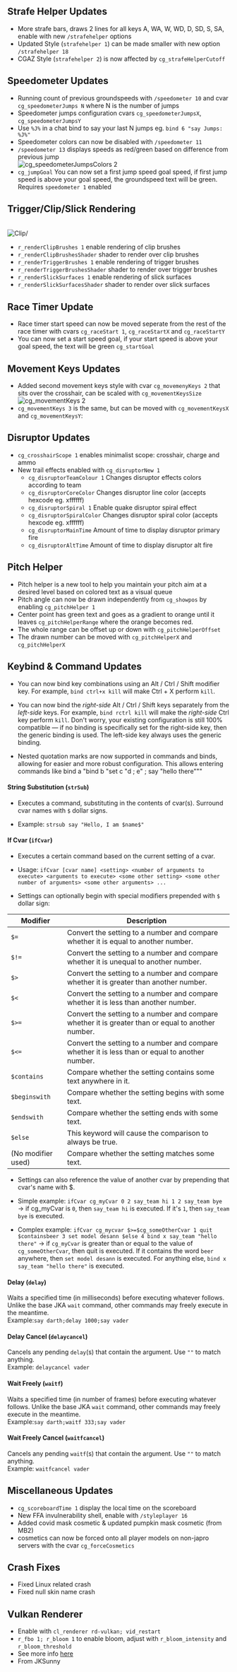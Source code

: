 ## Strafe Helper Updates
* More strafe bars, draws 2 lines for all keys A, WA, W, WD, D, SD, S, SA, enable with new `/strafehelper` options
* Updated Style (`strafehelper 1`) can be made smaller with new option `/strafehelper 18`
* CGAZ Style (`strafehelper 2`) is now affected by `cg_strafeHelperCutoff`

## Speedometer Updates
* Running count of previous groundspeeds with `/speedometer 10` and cvar `cg_speedometerJumps N` where N is the number of jumps
* Speedometer jumps configuration cvars `cg_speedometerJumpsX`, `cg_speedometerJumpsY`
* Use `%J%` in a chat bind to say your last N jumps eg. `bind 6 "say Jumps: %J%"`
* Speedometer colors can now be disabled with `/speedometer 11`
* `/speedometer 13` displays speeds as red/green based on difference from previous jump
<br>![cg_speedometerJumpsColors 2](https://imgur.com/mZKTakh.png)
* `cg_jumpGoal` You can now set a first jump speed goal speed, if first jump speed is above your goal speed, the groundspeed text will be green. Requires `speedometer 1` enabled

## Trigger/Clip/Slick Rendering 
<br>![Clip/](https://imgur.com/hzh902m.png)
* `r_renderClipBrushes 1` enable rendering of clip brushes
* `r_renderClipBrushesShader` shader to render over clip brushes
* `r_renderTriggerBrushes 1` enable rendering of trigger brushes
* `r_renderTriggerBrushesShader` shader to render over trigger brushes
* `r_renderSlickSurfaces 1` enable rendering of slick surfaces
* `r_renderSlickSurfacesShader` shader to render over slick surfaces

## Race Timer Update
* Race timer start speed can now be moved seperate from the rest of the race timer with cvars `cg_raceStart 1`, `cg_raceStartX` and `cg_raceStartY`
* You can now set a start speed goal, if your start speed is above your goal speed, the text will be green `cg_startGoal` 

## Movement Keys Updates
* Added second movement keys style with cvar `cg_movemenyKeys 2` that sits over the crosshair, can be scaled with `cg_movementKeysSize` 
<br>![cg_movementKeys 2](https://imgur.com/KiDaQUi.png)
* `cg_movementKeys 3` is the same, but can be moved with `cg_movementKeysX` and `cg_movementKeysY`:

## Disruptor Updates
* `cg_crosshairScope 1` enables minimalist scope: crosshair, charge and ammo
* New trail effects enabled with `cg_disruptorNew 1`
    * `cg_disruptorTeamColour 1` Changes disruptor effects colors according to team
    * `cg_disruptorCoreColor` Changes disruptor line color (accepts hexcode eg. xffffff)
    * `cg_disruptorSpiral 1` Enable quake disruptor spiral effect
    * `cg_disruptorSpiralColor` Changes disruptor spiral color (accepts hexcode eg. xffffff)
    * `cg_disruptorMainTime` Amount of time to display disruptor primary fire
    * `cg_disruptorAltTime` Amount of time to display disruptor alt fire

## Pitch Helper
* Pitch helper is a new tool to help you maintain your pitch aim at a desired level based on colored text as a visual queue
* Pitch angle can now be drawn independently from  `cg_showpos` by enabling `cg_pitchHelper 1`
* Center point has green text and goes as a gradient to orange until it leaves `cg_pitchHelperRange` where the orange becomes red.
* The whole range can be offset up or down with `cg_pitchHelperOffset`
* The drawn number can be moved with `cg_pitchHelperX` and `cg_pitchHelperX`

## Keybind & Command Updates

* You can now bind key combinations using an Alt / Ctrl / Shift modifier key. For example, `bind ctrl+x kill` will make Ctrl + X perform `kill`.

* You can now bind the _right-side_ Alt / Ctrl / Shift keys separately from the _left-side_ keys. For example, `bind rctrl kill` will make the _right-side_ Ctrl key perform `kill`. Don't worry, your existing configuration is still 100% compatible — if no binding is specifically set for the right-side key, then the generic binding is used. The left-side key always uses the generic binding.

* Nested quotation marks are now supported in commands and binds, allowing for easier and more robust configuration. This allows entering commands like bind a "bind b "set c "d ; e" ; say "hello there"""

#### String Substitution (`strSub`)

* Executes a command, substituting in the contents of cvar(s). Surround cvar names with `$` dollar signs.

* Example: `strsub say "Hello, I am $name$"`

#### If Cvar (`ifCvar`)
 
* Executes a certain command based on the current setting of a cvar.
 
* Usage: `ifCvar [cvar name] <setting> <number of arguments to execute> <arguments to execute> <some other setting> <some other number of arguments> <some other arguments> ...`

* Settings can optionally begin with special modifiers prepended with `$` dollar sign:

| **Modifier**       	| **Description**                                                                                    	|
|--------------------	|----------------------------------------------------------------------------------------------------	|
| `$=`               	| Convert the setting to a number and compare whether it is equal to another number.                 	|
| `$!=`              	| Convert the setting to a number and compare whether it is unequal to another number.               	|
| `$>`               	| Convert the setting to a number and compare whether it is greater than another number.             	|
| `$<`               	| Convert the setting to a number and compare whether it is less than another number.                	|
| `$>=`              	| Convert the setting to a number and compare whether it is greater than or equal to another number. 	|
| `$<=`              	| Convert the setting to a number and compare whether it is less than or equal to another number.    	|
| `$contains`        	| Compare whether the setting contains some text anywhere in it.                                     	|
| `$beginswith`      	| Compare whether the setting begins with some text.                                                 	|
| `$endswith`        	| Compare whether the setting ends with some text.                                                   	|
| `$else`             	| This keyword will cause the comparison to always be true.                                          	|
| (No modifier used) 	| Compare whether the setting matches some text.                                                     	|

* Settings can also reference the value of another cvar by prepending that cvar's name with $.

* Simple example: `ifCvar cg_myCvar 0 2 say_team hi 1 2 say_team bye` → if cg\_myCvar is `0`, then `say_team hi` is executed. If it's `1`, then `say_team bye` is executed.
 
* Complex example: `ifCvar cg_mycvar $>=$cg_someOtherCvar 1 quit $containsbeer 3 set model desann $else 4 bind x say_team "hello there"` → if `cg_myCvar` is greater than or equal to the value of `cg_someOtherCvar`, then quit is executed. If it contains the word `beer` anywhere, then `set model desann` is executed. For anything else, `bind x say_team "hello there"` is executed.

#### Delay (`delay`)

Waits a specified time (in milliseconds) before executing whatever follows. Unlike the base JKA `wait` command, other commands may freely execute in the meantime.  
Example:`say darth;​delay 1000;​say vader`

#### Delay Cancel (`delaycancel`)

Cancels any pending `delay`(s) that contain the argument. Use `""` to match anything.  
Example: `delaycancel vader`

#### Wait Freely (`waitf`)

Waits a specified time (in number of frames) before executing whatever follows. Unlike the base JKA `wait` command, other commands may freely execute in the meantime.  
Example:`say darth;​waitf 333;​say vader`

#### Wait Freely Cancel (`waitfcancel`)

Cancels any pending `waitf`(s) that contain the argument. Use `""` to match anything.  
Example: `waitfcancel vader`

## Miscellaneous Updates 
* `cg_scoreboardTime 1` display the local time on the scoreboard
* New FFA invulnerability shell, enable with `/styleplayer 16`
* Added covid mask cosmetic & updated pumpkin mask cosmetic (from MB2)
* cosmetics can now be forced onto all player models on non-japro servers with the cvar `cg_forceCosmetics`


## Crash Fixes
* Fixed Linux related crash
* Fixed null skin name crash

## Vulkan Renderer
* Enable with `cl_renderer rd-vulkan; vid_restart`
* `r_fbo 1; r_bloom 1` to enable bloom, adjust with `r_bloom_intensity` and `r_bloom_threshold`
* See more info [here](https://github.com/ec-/Quake3e#vulkan-renderer)
* From JKSunny
